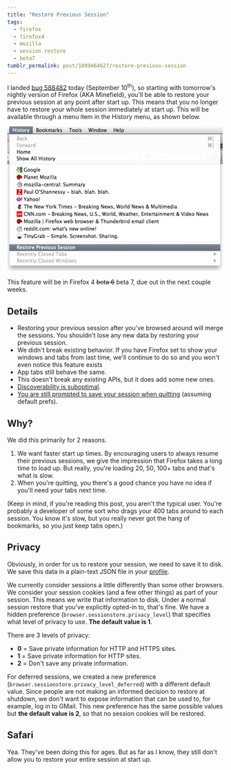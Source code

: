 ```yaml
---
title: "Restore Previous Session"
tags:
  - firefox
  - firefox4
  - mozilla
  - session restore
  - beta7
tumblr_permalink: post/1099464627/restore-previous-session
---
```


I landed [bug 588482](https://bugzilla.mozilla.org/show_bug.cgi?id=588482) today (September 10<sup>th</sup>), so starting with tomorrow's nightly version of Firefox (AKA Minefield), you'll be able to restore your previous session at any point after start up. This means that you no longer have to restore your whole session immediately at start up. This will be available through a menu item in the History menu, as shown below.

![Screenshot of History Menu](/img/posts/restore-previous-session.png)

This feature will be in Firefox 4 <strike>beta 6</strike> beta 7, due out in the next couple weeks.


## Details

* Restoring your previous session after you've browsed around will merge the sessions. You shouldn't lose any new data by restoring your previous session.
* We didn't break existing behavior. If you have Firefox set to show your windows and tabs from last time, we'll continue to do so and you won't even notice this feature exists
* App tabs still behave the same.
* This doesn't break any existing APIs, but it does add some new ones.
* [Discoverability is suboptimal](https://bugzilla.mozilla.org/show_bug.cgi?id=593421).
* [You are still prompted to save your session when quitting](https://bugzilla.mozilla.org/show_bug.cgi?id=592822) (assuming default prefs).


## Why?

We did this primarily for 2 reasons.

1. We want faster start up times. By encouraging users to always resume their previous sessions, we give the impression that Firefox takes a long time to load up. But really, you're loading 20, 50, 100+ tabs and that's what is slow.
2. When you're quitting, you there's a good chance you have no idea if you'll need your tabs next time.

(Keep in mind, if you're reading this post, you aren't the typical user. You're probably a developer of some sort who drags your 400 tabs around to each session. You know it's slow, but you really never got the hang of bookmarks, so you just keep tabs open.)


## Privacy

Obviously, in order for us to restore your session, we need to save it to disk. We save this data in a plain-text JSON file in your [profile](http://support.mozilla.com/kb/Profiles).

We currently consider sessions a little differently than some other browsers. We consider your session cookies (and a few other things) as part of your session. This means we write that information to disk. Under a normal session restore that you've explicitly opted-in to, that's fine. We have a hidden preference (`browser.sessionstore.privacy_level`) that specifies what level of privacy to use. **The default value is 1**.

There are 3 levels of privacy:

* **0** = Save private information for HTTP and HTTPS sites.
* **1** = Save private information for HTTP sites.
* **2** = Don't save any private information.

For deferred sessions, we created a new preference (`browser.sessionstore.privacy_level_deferred`) with a different default value. Since people are not making an informed decision to restore at shutdown, we don't want to expose information that can be used to, for example, log in to GMail. This new preference has the same possible values but **the default value is 2**, so that no session cookies will be restored.


## Safari

Yea. They've been doing this for ages. But as far as I know, they still don't allow you to restore your entire session at start up.

